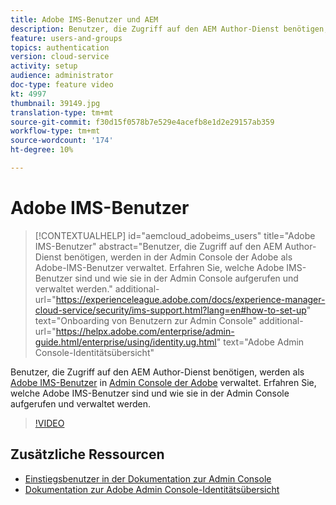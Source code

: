```yaml
---
title: Adobe IMS-Benutzer und AEM
description: Benutzer, die Zugriff auf den AEM Author-Dienst benötigen, werden in der Admin Console der Adobe als Adobe-IMS-Benutzer verwaltet. Erfahren Sie, welche Adobe IMS-Benutzer sind und wie sie in der Admin Console aufgerufen und verwaltet werden.
feature: users-and-groups
topics: authentication
version: cloud-service
activity: setup
audience: administrator
doc-type: feature video
kt: 4997
thumbnail: 39149.jpg
translation-type: tm+mt
source-git-commit: f30d15f0578b7e529e4acefb8e1d2e29157ab359
workflow-type: tm+mt
source-wordcount: '174'
ht-degree: 10%

---
```



# Adobe IMS-Benutzer

>[!CONTEXTUALHELP]
>id="aemcloud_adobeims_users"
>title="Adobe IMS-Benutzer"
>abstract="Benutzer, die Zugriff auf den AEM Author-Dienst benötigen, werden in der Admin Console der Adobe als Adobe-IMS-Benutzer verwaltet. Erfahren Sie, welche Adobe IMS-Benutzer sind und wie sie in der Admin Console aufgerufen und verwaltet werden."
>additional-url="https://experienceleague.adobe.com/docs/experience-manager-cloud-service/security/ims-support.html?lang=en#how-to-set-up" text="Onboarding von Benutzern zur Admin Console"
>additional-url="https://helpx.adobe.com/enterprise/admin-guide.html/enterprise/using/identity.ug.html" text="Adobe Admin Console-Identitätsübersicht"

Benutzer, die Zugriff auf den AEM Author-Dienst benötigen, werden als [Adobe IMS-Benutzer](https://helpx.adobe.com/de/enterprise/using/set-up-identity.html) in [Admin Console der Adobe](https://adminconsole.adobe.com) verwaltet. Erfahren Sie, welche Adobe IMS-Benutzer sind und wie sie in der Admin Console aufgerufen und verwaltet werden.

>[!VIDEO](https://video.tv.adobe.com/v/39149/?quality=12&learn=on)

## Zusätzliche Ressourcen

+ [Einstiegsbenutzer in der Dokumentation zur Admin Console](https://docs.adobe.com/content/help/en/experience-manager-cloud-service/security/ims-support.html#onboarding-users-in-admin-console)
+ [Dokumentation zur Adobe Admin Console-Identitätsübersicht](https://helpx.adobe.com/de/enterprise/using/identity.html)
